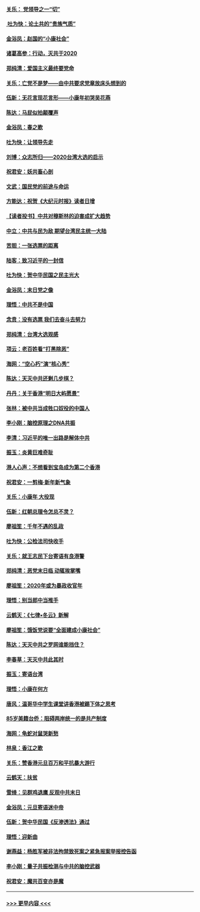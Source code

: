 #### [关乐： 党领导之一“切”](../pages/nsc993/n11804505.md?t=01200933) 
#### [ 吐为快：论土共的“贵族气质”](../pages/nsc993/n11804490.md?t=01200933) 
#### [金浴凤：赵国的“小康社会”](../pages/nsc993/n11804452.md?t=01200933) 
#### [诸葛高参：行动，灭共于2020](../pages/nsc993/n11804120.md?t=01200933) 
#### [郑纯清：爱国主义最终要党命](../pages/nsc993/n11802197.md?t=01200933) 
#### [关乐：亡党不是梦——由中共要求党章放床头想到的](../pages/nsc993/n11802156.md?t=01200933) 
#### [伍新：无花言现花言形——小康年初哭吴花燕](../pages/nsc993/n11800044.md?t=01200933) 
#### [陈达：马屁似拍颠覆声](../pages/nsc993/n11800010.md?t=01200933) 
#### [金浴凤：春之歌](../pages/nsc993/n11797687.md?t=01200933) 
#### [吐为快：让领导先走](../pages/nsc993/n11797512.md?t=01200933) 
#### [刘博：众志所归——2020台湾大选的启示](../pages/nsc993/n11796878.md?t=01200933) 
#### [祝君安：妖共畜心剖](../pages/nsc993/n11794273.md?t=01200933) 
#### [文武：国民党的前途与命运](../pages/nsc993/n11794198.md?t=01200933) 
#### [方能达：祝贺《大纪元时报》读者日增](../pages/nsc993/n11793807.md?t=01200933) 
#### [【读者投书】中共对穆斯林的迫害成扩大趋势](../pages/nsc993/n11791371.md?t=01200933) 
#### [中立：中共与民为敌 期望台湾民主统一大陆](../pages/nsc993/n11790392.md?t=01200933) 
#### [苦胆：一张选票的距离](../pages/nsc993/n11788914.md?t=01200933) 
#### [陆客：致习近平的一封信](../pages/nsc993/n11788867.md?t=01200933) 
#### [吐为快：贺中华民国之民主光大](../pages/nsc993/n11788618.md?t=01200933) 
#### [金浴凤：末日党之像](../pages/nsc993/n11787475.md?t=01200933) 
#### [理悟：中共不是中国](../pages/nsc993/n11787463.md?t=01200933) 
#### [念贲：没有选票  我们去奋斗去努力](../pages/nsc993/n11787398.md?t=01200933) 
#### [郑纯清：台湾大选观感](../pages/nsc993/n11786210.md?t=01200933) 
#### [项云：老百姓看“打黑除恶”](../pages/nsc993/n11785398.md?t=01200933) 
#### [海网：“空心朽”演“核心秀”](../pages/nsc993/n11783874.md?t=01200933) 
#### [陈达：天灭中共还剩几步棋？](../pages/nsc993/n11783719.md?t=01200933) 
#### [丹丹：关于香港“明日大屿愿景”](../pages/nsc993/n11783273.md?t=01200933) 
#### [张林：被中共当成牲口奴役的中国人](../pages/nsc993/n11782397.md?t=01200933) 
#### [李小刚：脑控原理之DNA共振](../pages/nsc993/n11780962.md?t=01200933) 
#### [李清：习近平的唯一出路是解体中共](../pages/nsc993/n11780866.md?t=01200933) 
#### [振玉：炎黄巨难奇耻](../pages/nsc993/n11779632.md?t=01200933) 
#### [港人心声：不想看到宝岛成为第二个香港](../pages/nsc993/n11778817.md?t=01200933) 
#### [祝君安：一剪梅‧新年新气象](../pages/nsc993/n11776340.md?t=01200933) 
#### [关乐：小康年 大役现](../pages/nsc993/n11774213.md?t=01200933) 
#### [伍新：红朝总理令怎总不灵？](../pages/nsc993/n11770813.md?t=01200933) 
#### [廖祖笙：千年不遇的乱政](../pages/nsc993/n11770373.md?t=01200933) 
#### [吐为快：公检法司快收手](../pages/nsc993/n11770359.md?t=01200933) 
#### [关乐：就王志民下台寄语有良港警](../pages/nsc993/n11769903.md?t=01200933) 
#### [郑纯清：恶党末日临 动辄挨掌嘴](../pages/nsc993/n11769356.md?t=01200933) 
#### [廖祖笙：2020年或为暴政收官年](../pages/nsc993/n11768216.md?t=01200933) 
#### [理悟：别当郎中当推手](../pages/nsc993/n11768243.md?t=01200933) 
#### [云鹤天：《七律▪冬云》新解](../pages/nsc993/n11768204.md?t=01200933) 
#### [廖祖笙：饿饭党说要“全面建成小康社会”](../pages/nsc993/n11767482.md?t=01200933) 
#### [陈达：天灭中共之罗网谁能挡住？](../pages/nsc993/n11767465.md?t=01200933) 
#### [李春草：天灭中共此其时](../pages/nsc993/n11767452.md?t=01200933) 
#### [振玉：寄语台湾](../pages/nsc993/n11767432.md?t=01200933) 
#### [理悟：小康在何方](../pages/nsc993/n11767394.md?t=01200933) 
#### [唐风：温哥华中学生课堂讲香港被踢下体之思考](../pages/nsc993/n11766848.md?t=01200933) 
#### [85岁美籍台侨：阻碍两岸统一的是共产制度](../pages/nsc993/n11765043.md?t=01200933) 
#### [海网：龟蛇对鼠哭新愁](../pages/nsc993/n11764895.md?t=01200933) 
#### [林泉：香江之歌](../pages/nsc993/n11764415.md?t=01200933) 
#### [关乐：赞香港元旦百万和平抗暴大游行](../pages/nsc993/n11764382.md?t=01200933) 
#### [云鹤天：扶贫](../pages/nsc993/n11764245.md?t=01200933) 
#### [雪绮：见群鸡退鹰  反观中共末日](../pages/nsc993/n11762112.md?t=01200933) 
#### [金浴凤：元旦寄语迷中帝](../pages/nsc993/n11761788.md?t=01200933) 
#### [伍新：贺中华民国《反渗透法》通过](../pages/nsc993/n11761994.md?t=01200933) 
#### [理悟：迎新曲](../pages/nsc993/n11761152.md?t=01200933) 
#### [谢燕益：杨胜军被非法拘禁致死案之紧急报案举报控告函](../pages/nsc993/n11756134.md?t=01200933) 
#### [李小刚：量子共振检测与中共的脑控武器](../pages/nsc993/n11754518.md?t=01200933) 
#### [祝君安：魔共百变亦是魔](../pages/nsc993/n11754469.md?t=01200933) 

----
#### [ >>> 更早内容 <<< ](../indexes/nsc993-earlier.md)

